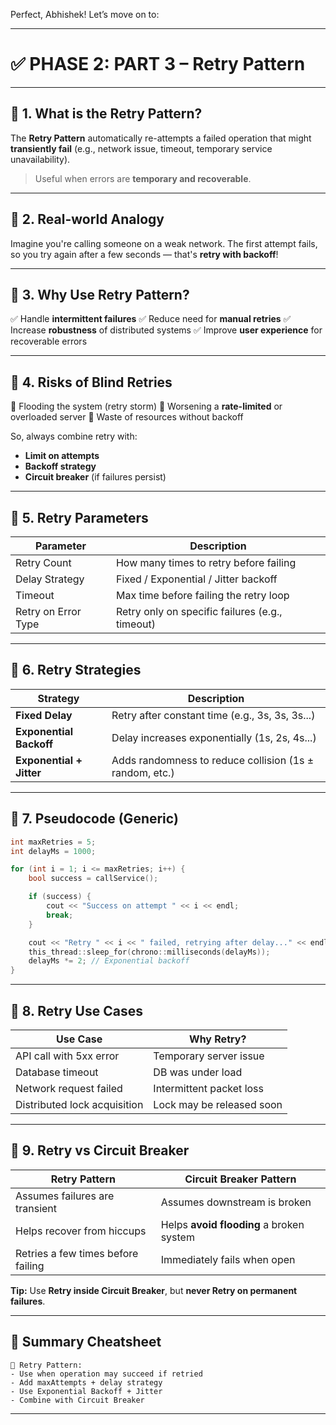 Perfect, Abhishek! Let’s move on to:

---

# ✅ **PHASE 2: PART 3 – Retry Pattern**

---

## 🔹 1. What is the Retry Pattern?

The **Retry Pattern** automatically re-attempts a failed operation that might **transiently fail** (e.g., network issue, timeout, temporary service unavailability).

> Useful when errors are **temporary and recoverable**.

---

## 🔹 2. Real-world Analogy

Imagine you're calling someone on a weak network. The first attempt fails, so you try again after a few seconds — that's **retry with backoff**!

---

## 🔹 3. Why Use Retry Pattern?

✅ Handle **intermittent failures**
✅ Reduce need for **manual retries**
✅ Increase **robustness** of distributed systems
✅ Improve **user experience** for recoverable errors

---

## 🔹 4. Risks of Blind Retries

🚫 Flooding the system (retry storm)
🚫 Worsening a **rate-limited** or overloaded server
🚫 Waste of resources without backoff

So, always combine retry with:

* **Limit on attempts**
* **Backoff strategy**
* **Circuit breaker** (if failures persist)

---

## 🔹 5. Retry Parameters

| Parameter           | Description                                     |
| ------------------- | ----------------------------------------------- |
| Retry Count         | How many times to retry before failing          |
| Delay Strategy      | Fixed / Exponential / Jitter backoff            |
| Timeout             | Max time before failing the retry loop          |
| Retry on Error Type | Retry only on specific failures (e.g., timeout) |

---

## 🔹 6. Retry Strategies

| Strategy                 | Description                                             |
| ------------------------ | ------------------------------------------------------- |
| **Fixed Delay**          | Retry after constant time (e.g., 3s, 3s, 3s...)         |
| **Exponential Backoff**  | Delay increases exponentially (1s, 2s, 4s...)           |
| **Exponential + Jitter** | Adds randomness to reduce collision (1s ± random, etc.) |

---

## 🔹 7. Pseudocode (Generic)

```cpp
int maxRetries = 5;
int delayMs = 1000;

for (int i = 1; i <= maxRetries; i++) {
    bool success = callService();

    if (success) {
        cout << "Success on attempt " << i << endl;
        break;
    }

    cout << "Retry " << i << " failed, retrying after delay..." << endl;
    this_thread::sleep_for(chrono::milliseconds(delayMs));
    delayMs *= 2; // Exponential backoff
}
```

---

## 🔹 8. Retry Use Cases

| Use Case                     | Why Retry?                |
| ---------------------------- | ------------------------- |
| API call with 5xx error      | Temporary server issue    |
| Database timeout             | DB was under load         |
| Network request failed       | Intermittent packet loss  |
| Distributed lock acquisition | Lock may be released soon |

---

## 🔹 9. Retry vs Circuit Breaker

| Retry Pattern                      | Circuit Breaker Pattern                  |
| ---------------------------------- | ---------------------------------------- |
| Assumes failures are transient     | Assumes downstream is broken             |
| Helps recover from hiccups         | Helps **avoid flooding** a broken system |
| Retries a few times before failing | Immediately fails when open              |

**Tip:** Use **Retry inside Circuit Breaker**, but **never Retry on permanent failures**.

---

## 🧠 Summary Cheatsheet

```
🔁 Retry Pattern:
- Use when operation may succeed if retried
- Add maxAttempts + delay strategy
- Use Exponential Backoff + Jitter
- Combine with Circuit Breaker
```

---

